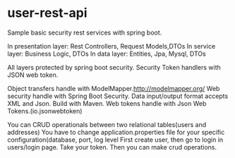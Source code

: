 # user-rest-api
Sample basic security rest services with spring boot.

In presentation layer: Rest Controllers, Request Models,DTOs
In service layer: Business Logic, DTOs
In data layer: Entities, Jpa, Mysql, DTOs


All layers protected by spring boot security.
Security Token handlers with JSON web token.

Object transfers handle with ModelMapper.http://modelmapper.org/
Web security handle with Spring Boot Security.
Data input/output format accepts XML and Json.
Build with Maven.
Web tokens handle with Json Web Tokens.(io.jsonwebtoken)

You can CRUD operationals between two relational tables(users and addresses)
You have to change application.properties file for your specific configuration(database, port, log level
First create user, then go to login in users/login page. Take your token.
Then you can make crud operations.


